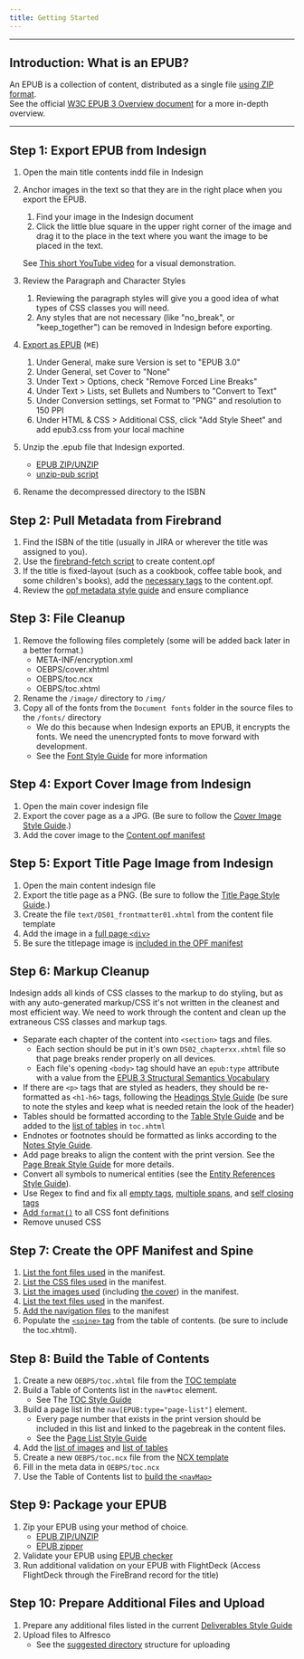```yaml
---
title: Getting Started
---
```

<hr />

## Introduction: What is an EPUB?
An EPUB is a collection of content, distributed as a single file [using ZIP format](https://www.w3.org/publishing/EPUB32/EPUB-overview.html#sec-container).  
See the official [W3C EPUB 3 Overview document](https://www.w3.org/publishing/EPUB32/EPUB-overview.html) for a more in-depth overview.

<hr />

## Step 1: Export EPUB from Indesign
1. Open the main title contents indd file in Indesign
2. Anchor images in the text so that they are in the right place when you export the EPUB.
    1. Find your image in the Indesign document
    2. Click the little blue square in the upper right corner of the image and drag it to the place in the text where you want the image to be placed in the text.
    
    <aside class="notice">
    
    See [This short YouTube video](https://www.youtube.com/watch?v=5eEp6uIIjII) for a visual demonstration.
    
    </aside>
3. Review the Paragraph and Character Styles
    1. Reviewing the paragraph styles will give you a good idea of what types of CSS classes you will need.
    2. Any styles that are not necessary (like "no_break", or "keep_together") can be removed in Indesign before exporting.
4. [Export as EPUB](https://helpx.adobe.com/indesign/using/export-content-epub-cc.html#export-to-epub) (<kbd>&#8984;E</kbd>)
    1. Under General, make sure Version is set to "EPUB 3.0"
    2. Under General, set Cover to "None"
    3. Under Text > Options, check "Remove Forced Line Breaks"
    4. Under Text > Lists, set Bullets and Numbers to "Convert to Text"
    5. Under Conversion settings, set Format to "PNG" and resolution to 150 PPI
    6. Under HTML & CSS > Additional CSS, click "Add Style Sheet" and add epub3.css from your local machine
5. Unzip the .epub file that Indesign exported.  
	- [EPUB ZIP/UNZIP](/process/tools-setting-your-machine-and-software#ePub-Zip-Unzip-2-0-1)
	- [unzip-pub script](https://gist.github.com/codingChewie/fe194f5064084d15c6a562ede1487f85)
6. Rename the decompressed directory to the ISBN

## Step 2: Pull Metadata from Firebrand
1. Find the ISBN of the title (usually in JIRA or wherever the title was assigned to you).
2. Use the [firebrand-fetch script](https://github.com/EPUBknowledge/firebrand-fetch) to create content.opf
3. If the title is fixed-layout (such as a cookbook, coffee table book, and some children's books), add the [necessary tags](/code/opf_format.html#Fixed-Layout-MetaData) to the content.opf.
4. Review the [opf metadata style guide](/code/opf_format.html#OPF-Metadata) and ensure compliance

## Step 3: File Cleanup
1. Remove the following files completely (some will be added back later in a better format.)
	- META-INF/encryption.xml
	- OEBPS/cover.xhtml
	- OEBPS/toc.ncx
	- OEBPS/toc.xhtml
2. Rename the `/image/` directory to `/img/`
3. Copy all of the fonts from the `Document fonts` folder in the source files to the `/fonts/` directory
	- We do this because when Indesign exports an EPUB, it encrypts the fonts. We need the unencrypted fonts to move forward with development.
	- See the [Font Style Guide](/process/fonts.html) for more information

## Step 4: Export Cover Image from Indesign
1. Open the main cover indesign file
2. Export the cover page as a a JPG. (Be sure to follow the [Cover Image Style Guide](/code/structural_types.html#Cover-Image).)
3. Add the cover image to the [Content.opf manifest](/code/opf_format.html#Cover-Image-Manifest)

## Step 5: Export Title Page Image from Indesign
1. Open the main content indesign file
2. Export the title page as a PNG. (Be sure to follow the [Title Page Style Guide](/code/structural_types.html#Title-Page).)
3. Create the file `text/DS01_frontmatter01.xhtml` from the content file template
4. Add the image in a [full page `<div>`](/css_lib/figures.html#Full-Page-Image)
5. Be sure the titlepage image is [included in the OPF manifest](/code/opf_format.html#Image-Manifest)

## Step 6: Markup Cleanup
Indesign adds all kinds of CSS classes to the markup to do styling, but as with any auto-generated markup/CSS it's not written in the cleanest and most efficient way. We need to work through the content and clean up the extraneous CSS classes and markup tags.
- Separate each chapter of the content into `<section>` tags and files.
	- Each section should be put in it's own `DS02_chapterxx.xhtml` file so that page breaks render properly on all devices.
	- Each file's opening `<body>` tag should have an `epub:type` attribute with a value from the [EPUB 3 Structural Semantics Vocabulary](https://idpf.github.io/epub-vocabs/structure/)
- If there are `<p>` tags that are styled as headers, they should be re-formatted as `<h1-h6>` tags, following the [Headings Style Guide](https://style.bhdirect-ebooks.org/code/structural_types.html#Headings) (be sure to note the styles and keep what is needed retain the look of the header)
- Tables should be formatted according to the [Table Style Guide](/code/general_types.html#Tables) and be added to the [list of tables](/code/navigation.html#toc-xhtml-List-of-Tables) in `toc.xhtml`
- Endnotes or footnotes should be formatted as links according to the [Notes Style Guide](/code/structural_types.html#Notes).
- Add page breaks to align the content with the print version. See the [Page Break Style Guide](/code/structural_types.html#Page-Breaks) for more details.
- Convert all symbols to numerical entities (see the [Entity References Style Guide](/code/html_style.html#Entity-References)).
- Use Regex to find and fix all [empty tags](/process/regex-library.html#Remove-Empty-Spans), [multiple spans](/process/regex-library.html#Span-Combine-1), and [self closing tags](/code/html_style.html#Self-Closing-Tags)
- [Add `format()`](/code/css_style.html#CSS-Font-Declarations) to all CSS font definitions
- Remove unused CSS

## Step 7: Create the OPF Manifest and Spine
1. [List the font files used](/code/opf_format.html#Font-Manifest) in the manifest.
2. [List the CSS files used](/code/opf_format.html#CSS-Manifest) in the manifest.
3. [List the images used](/code/opf_format.html#Image-Manifest) (including [the cover](/code/opf_format.html#Cover-Image-Manifest)) in the manifest.
4. [List the text files used](/code/opf_format.html#Text-XHTML-Manifest) in the manifest.
5. [Add the navigation files](/code/opf_format.html#Navigation-Manifest) to the manifest
5. Populate the [`<spine>` tag](/code/opf_format.html#OPF-Spine) from the table of contents. (be sure to include the toc.xhtml).

## Step 8: Build the Table of Contents
1. Create a new `OEBPS/toc.xhtml` file from the [TOC template](/code/navigation.html#toc-xhtml)
2. Build a Table of Contents list in the `nav#toc` element.
	- See The [TOC Style Guide](/code/navigation.html#toc-xhtml)
3. Build a page list in the `nav[EPUB:type="page-list"]` element.
	- Every page number that exists in the print version should be included in this list and linked to the pagebreak in the content files.
	- See the [Page List Style Guide](/code/navigation.html#toc-xhtml-Page-List)
4. Add the [list of images](/code/navigation.html#toc-xhtml-List-Of-Images) and [list of tables](/code/navigation.html#toc-xhtml-List-Of-Tables)
5. Create a new `OEBPS/toc.ncx` file from the [NCX template](/code/navigation.html#toc-ncx)
6. Fill in the meta data in `OEBPS/toc.ncx`
7. Use the Table of Contents list to [build the `<navMap>`](/code/navigation.html#toc-ncx)

## Step 9: Package your EPUB
1. Zip your EPUB using your method of choice.
	- [EPUB ZIP/UNZIP](https://style.bhdirect-ebooks.org/process/tools-setting-your-machine-and-software#ePub-Zip-Unzip-2-0-1)
	- [EPUB zipper](https://github.com/epubknowledge/scripts/tree/main/guidelines/epub-zipper)  
2. Validate your EPUB using [EPUB checker](https://github.com/epubknowledge/scripts/tree/main/guidelines/epub-checker)
3. Run additional validation on your EPUB with FlightDeck (Access FlightDeck through the FireBrand record for the title)

## Step 10: Prepare Additional Files and Upload
1. Prepare any additional files listed in the current [Deliverables Style Guide](/process/deliverables.html)
2. Upload files to Alfresco
	- See the [suggested directory](https://epubknowledge.com/docs/file-structure#uploading-source-files) structure for uploading